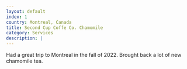 ```yaml
---
layout: default
index: 1
country: Montreal, Canada
title: Second Cup Coffe Co. Chamomile
category: Services
description: |
---
```


Had a great trip to Montreal in the fall of 2022. Brought back a lot of new chamomile tea.
